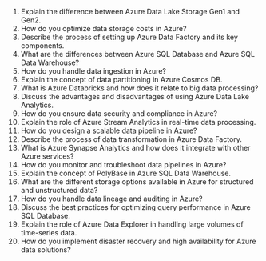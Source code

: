 1. Explain the difference between Azure Data Lake Storage Gen1 and Gen2.
2. How do you optimize data storage costs in Azure?
3. Describe the process of setting up Azure Data Factory and its key components.
4. What are the differences between Azure SQL Database and Azure SQL Data Warehouse?
5. How do you handle data ingestion in Azure?
6. Explain the concept of data partitioning in Azure Cosmos DB.
7. What is Azure Databricks and how does it relate to big data processing?
8. Discuss the advantages and disadvantages of using Azure Data Lake Analytics.
9. How do you ensure data security and compliance in Azure?
10. Explain the role of Azure Stream Analytics in real-time data processing.
11. How do you design a scalable data pipeline in Azure?
12. Describe the process of data transformation in Azure Data Factory.
13. What is Azure Synapse Analytics and how does it integrate with other Azure services?
14. How do you monitor and troubleshoot data pipelines in Azure?
15. Explain the concept of PolyBase in Azure SQL Data Warehouse.
16. What are the different storage options available in Azure for structured and unstructured data?
17. How do you handle data lineage and auditing in Azure?
18. Discuss the best practices for optimizing query performance in Azure SQL Database.
19. Explain the role of Azure Data Explorer in handling large volumes of time-series data.
20. How do you implement disaster recovery and high availability for Azure data solutions?
